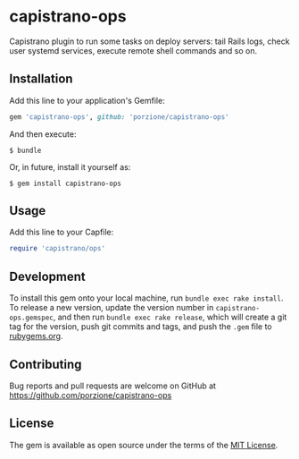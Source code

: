 # capistrano-ops

Capistrano plugin to run some tasks on deploy servers: tail Rails logs, check user systemd services, execute remote shell commands and so on.

## Installation

Add this line to your application's Gemfile:

```ruby
gem 'capistrano-ops', github: 'porzione/capistrano-ops'
```

And then execute:

    $ bundle

Or, in future, install it yourself as:

    $ gem install capistrano-ops

## Usage

Add this line to your Capfile:

```ruby
require 'capistrano/ops'
```

## Development

To install this gem onto your local machine, run `bundle exec rake install`. To release a new version, update the version number in `capistrano-ops.gemspec`, and then run `bundle exec rake release`, which will create a git tag for the version, push git commits and tags, and push the `.gem` file to [rubygems.org](https://rubygems.org).

## Contributing

Bug reports and pull requests are welcome on GitHub at https://github.com/porzione/capistrano-ops

## License

The gem is available as open source under the terms of the [MIT License](https://opensource.org/licenses/MIT).
